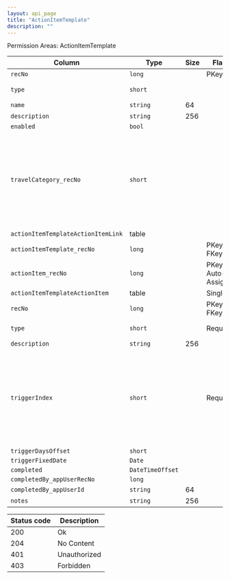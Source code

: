 ```yaml
---
layout: api_page
title: "ActionItemTemplate"
description: ""
---
```




Permission Areas: ActionItemTemplate

| Column | Type | Size | Flags | Table | Description |
| ------ | ---- | ---- | ----- | ----- | ----------- |
| `recNo` | `long` |  | PKey | `actionItemTemplate` | 
| `type` | `short` |  |  | `actionItemTemplate` | Trip = 1, TripTemplate = 2
| `name` | `string` | 64 |  | `actionItemTemplate` | 
| `description` | `string` | 256 |  | `actionItemTemplate` | 
| `enabled` | `bool` |  |  | `actionItemTemplate` | 
| `travelCategory_recNo` | `short` |  |  | `actionItemTemplate` | Air = 1, Hotel = 2, Car = 3, Cruise = 4, Tour = 5, Rail = 6, Transfer = 7, Insurance = 8, ServiceFee = 9, Excursion = 10, ClientVoucher = 11, GiftCertificate = 12, SupplierVoucher = 13, Misc = 99
| `actionItemTemplateActionItemLink ` | table |  |  | `actionItemTemplate` | 
| `actionItemTemplate_recNo` | `long` |  | PKey, FKey | `actionItemTemplateActionItemLink` | 
| `actionItem_recNo` | `long` |  | PKey, Auto-Assign | `actionItemTemplateActionItemLink` | 
| `actionItemTemplateActionItem ` | table |  | Singleton | `actionItemTemplateActionItemLink` | 
| `recNo` | `long` |  | PKey, FKey | `actionItem` | 
| `type` | `short` |  | Required | `actionItem` | Trip = 1, TripTemplate = 2
| `description` | `string` | 256 |  | `actionItem` | 
| `triggerIndex` | `short` |  | Required | `actionItem` | FixedDate = 1, StartDate = 2, EndDate = 3, TargetTravelDate = 4, CreateDate = 5, EarliestBookingDate = 6, EarliestDepositDate = 7, EarliestFinalPayDate = 8
| `triggerDaysOffset` | `short` |  |  | `actionItem` | 
| `triggerFixedDate` | `Date` |  |  | `actionItem` | 
| `completed` | `DateTimeOffset` |  |  | `actionItem` | 
| `completedBy_appUserRecNo` | `long` |  |  | `actionItem` | 
| `completedBy_appUserId` | `string` | 64 |  | `actionItem` | 
| `notes` | `string` | 256 |  | `actionItem` | 

| Status code | Description |
| ----------- | ----------- |
| 200 | Ok |
| 204 | No Content |
| 401 | Unauthorized |
| 403 | Forbidden |


